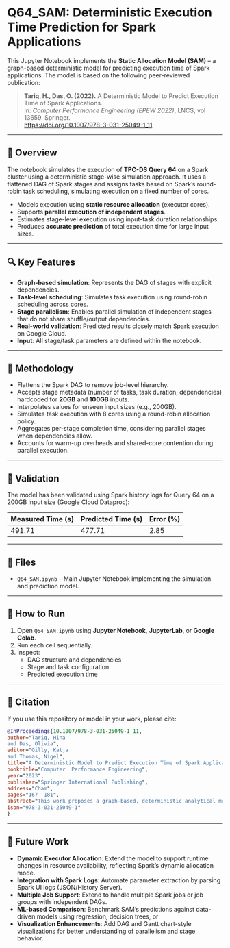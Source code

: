 # Q64_SAM: Deterministic Execution Time Prediction for Spark Applications

This Jupyter Notebook implements the **Static Allocation Model (SAM)** – a graph-based deterministic model for predicting execution time of Spark applications. The model is based on the following peer-reviewed publication:

> **Tariq, H., Das, O. (2022).** A Deterministic Model to Predict Execution Time of Spark Applications.  
> In: *Computer Performance Engineering (EPEW 2022)*, LNCS, vol 13659. Springer.  
> https://doi.org/10.1007/978-3-031-25049-1_11


---

## 📘 Overview

The notebook simulates the execution of **TPC-DS Query 64** on a Spark cluster using a deterministic stage-wise simulation approach. It uses a flattened DAG of Spark stages and assigns tasks based on Spark’s round-robin task scheduling, simulating execution on a fixed number of cores.

- Models execution using **static resource allocation** (executor cores).
- Supports **parallel execution of independent stages**.
- Estimates stage-level execution using input-task duration relationships.
- Produces **accurate prediction** of total execution time for large input sizes.

---

## 🔍 Key Features

- **Graph-based simulation**: Represents the DAG of stages with explicit dependencies.
- **Task-level scheduling**: Simulates task execution using round-robin scheduling across cores.
- **Stage parallelism**: Enables parallel simulation of independent stages that do not share shuffle/output dependencies.
- **Real-world validation**: Predicted results closely match Spark execution on Google Cloud.
- **Input**: All stage/task parameters are defined within the notebook.

---

## 🔬 Methodology

- Flattens the Spark DAG to remove job-level hierarchy.
- Accepts stage metadata (number of tasks, task duration, dependencies) hardcoded for **20GB** and **100GB** inputs.
- Interpolates values for unseen input sizes (e.g., 200GB).
- Simulates task execution with 8 cores using a round-robin allocation policy.
- Aggregates per-stage completion time, considering parallel stages when dependencies allow.
- Accounts for warm-up overheads and shared-core contention during parallel execution.

---

## 🧪 Validation

The model has been validated using Spark history logs for Query 64 on a 200GB input size (Google Cloud Dataproc):

| Measured Time (s) | Predicted Time (s) | Error (%) |
|-------------------|--------------------|-----------|
| 491.71            | 477.71             | 2.85      |

---

## 📂 Files

- `Q64_SAM.ipynb` – Main Jupyter Notebook implementing the simulation and prediction model.

---

## 🚀 How to Run

1. Open `Q64_SAM.ipynb` using **Jupyter Notebook**, **JupyterLab**, or **Google Colab**.
2. Run each cell sequentially.
3. Inspect:
   - DAG structure and dependencies
   - Stage and task configuration
   - Predicted execution time

---

## 📝 Citation

If you use this repository or model in your work, please cite:

```bibtex
@InProceedings{10.1007/978-3-031-25049-1_11,
author="Tariq, Hina
and Das, Olivia",
editor="Gilly, Katja
and Thomas, Nigel",
title="A Deterministic Model to Predict Execution Time of Spark Applications",
booktitle="Computer  Performance Engineering",
year="2023",
publisher="Springer International Publishing",
address="Cham",
pages="167--181",
abstract="This work proposes a graph-based, deterministic analytical model that predicts the execution time of spark applications. It conceptualizes the structure of the spark application as a monolithic Directed Acyclic Graph (DAG) of stages capturing the precedence relationship among all the stages of the application. The model processes every stage of the DAG using a graph traversal algorithm, combined with a fixed scheduling policy of the spark platform in context (spark platform refers to the cloud that hosts the spark cluster). We validate our model against the measured execution time obtained by running a big data query (Query-64 of TPC-DS benchmark) that involves parallel execution of a large number of stages. The query is executed on the spark cluster of Google Cloud. Our model resulted in an execution time that is at 2.85{\%} error in comparison to the measured execution time.",
isbn="978-3-031-25049-1"
}
```

---

## 🔧 Future Work

- **Dynamic Executor Allocation**: Extend the model to support runtime changes in resource availability, reflecting Spark’s dynamic allocation mode.
- **Integration with Spark Logs**: Automate parameter extraction by parsing Spark UI logs (JSON/History Server).
- **Multiple Job Support**: Extend to handle multiple Spark jobs or job groups with independent DAGs.
- **ML-based Comparison**: Benchmark SAM’s predictions against data-driven models using regression, decision trees, or 
- **Visualization Enhancements**: Add DAG and Gantt chart-style visualizations for better understanding of parallelism and stage behavior.
